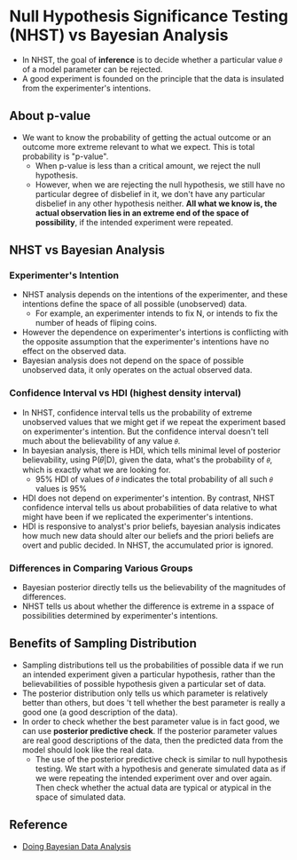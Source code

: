 # Null Hypothesis Significance Testing (NHST) vs Bayesian Analysis

* In NHST, the goal of <b>inference</b> is to decide whether a particular value `𝜃` of a model parameter can be rejected.
* A good experiment is founded on the principle that the data is insulated from the experimenter's intentions.

## About p-value
* We want to know the probability of getting the actual outcome or an outcome more extreme relevant to what we expect. This is total probability is "p-value".
  * When p-value is less than a critical amount, we reject the null hypothesis.
  * However, when we are rejecting the null hypothesis, we still have no particular degree of disbelief in it, we don't have any particular disbelief in any other hypothesis neither. <b>All what we know is, the actual observation lies in an extreme end of the space of possibility</b>, if the intended experiment were repeated.
  
## NHST vs Bayesian Analysis
### Experimenter's Intention
* NHST analysis depends on the intentions of the experimenter, and these intentions define the space of all possible (unobserved) data.
  * For example, an experimenter intends to fix N, or intends to fix the number of heads of fliping coins.
* However the dependence on experimenter's intertions is conflicting with the opposite assumption that the experimenter's intentions have no effect on the observed data.
* Bayesian analysis does not depend on the space of possible unobserved data, it only operates on the actual observed data.
### Confidence Interval vs HDI (highest density interval)
* In NHST, confidence interval tells us the probability of extreme unobserved values that we might get if we repeat the experiment based on experimenter's intention. But the confidence interval doesn't tell much about the believability of any value `𝜃`.
* In bayesian analysis, there is HDI, which tells minimal level of posterior believability, using P(𝜃|D), given the data, what's the probability of `𝜃`, which is exactly what we are looking for.
  * 95% HDI of values of `𝜃` indicates the total probability of all such `𝜃` values is 95%
* HDI does not depend on experimenter's intention. By contrast, NHST confidence interval tells us about probabilities of data relative to what might have been if we replicated the experimenter's intentions.
* HDI is responsive to analyst's prior beliefs, bayesian analysis indicates how much new data should alter our beliefs and the priori beliefs are overt and public decided. In NHST, the accumulated prior is ignored.
### Differences in Comparing Various Groups
* Bayesian posterior directly tells us the believability of the magnitudes of differences.
* NHST tells us about whether the difference is extreme in a sspace of possibilities determined by experimenter's intentions.

## Benefits of Sampling Distribution
* Sampling distributions tell us the probabilities of possible data if we run an intended experiment given a particular hypothesis, rather than the believabilities of possible hypothesis given a particular set of data.
* The posterior distribution only tells us which parameter is relatively better than others, but does 't tell whether the best parameter is really a good one (a good description of the data).
* In order to check whether the best parameter value is in fact good, we can use <b>posterior predictive check</b>. If the posterior parameter values are real good descriptions of the data, then the predicted data from the model should look like the real data.
  * The use of the posterior predictive check is similar to null hypothesis testing. We start with a hypothesis and generate simulated data as if we were repeating the intended experiment over and over again. Then check whether the actual data are typical or atypical in the space of simulated data.

## Reference
* [Doing Bayesian Data Analysis][1]

[1]:https://www.amazon.com/Doing-Bayesian-Data-Analysis-Tutorial/dp/0123814855/ref=cm_cr_arp_d_product_top?ie=UTF8
